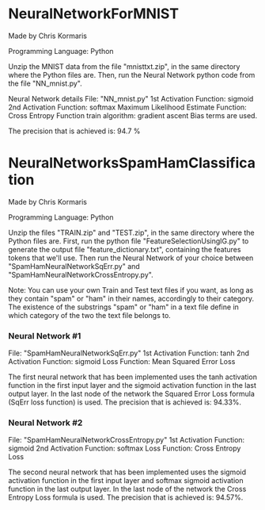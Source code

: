 # NeuralNetworkForMNIST

Made by Chris Kormaris

Programming Language: Python

Unzip the MNIST data from the file "mnisttxt.zip", in the same directory where the Python files are.
Then, run the Neural Network python code from the file "NN_mnist.py".

Neural Network details
File:
"NN_mnist.py"
1st Activation Function: sigmoid
2nd Activation Function: softmax
Maximum Likelihood Estimate Function: Cross Entropy Function
train algorithm: gradient ascent
Bias terms are used.

The precision that is achieved is: 94.7 %


# NeuralNetworksSpamHamClassification

Made by Chris Kormaris

Programming Language: Python

Unzip the files "TRAIN.zip" and "TEST.zip", in the same directory where the Python files are.
First, run the python file "FeatureSelectionUsingIG.py" to generate the output file
"feature_dictionary.txt", containing the features tokens that we'll use.
Then run the Neural Network of your choice between "SpamHamNeuralNetworkSqErr.py" and "SpamHamNeuralNetworkCrossEntropy.py".

Note: You can use your own Train and Test text files if you want, as long as they contain "spam" or "ham" in their names, accordingly to their category. The existence of the substrings "spam" or "ham" in a text file define in which category of the two the text file belongs to.

### Neural Network #1
File:
"SpamHamNeuralNetworkSqErr.py"
1st Activation Function: tanh
2nd Activation Function: sigmoid
Loss Function: Mean Squared Error Loss

The first neural network that has been implemented uses
the tanh activation function in the first input layer
and the sigmoid activation function in the last output layer.
In the last node of the network the Squared Error Loss formula (SqErr loss function) is used.
The precision that is achieved is: 94.33%.

### Neural Network #2
File:
"SpamHamNeuralNetworkCrossEntropy.py"
1st Activation Function: sigmoid
2nd Activation Function: softmax
Loss Function: Cross Entropy Loss

The second neural network that has been implemented uses
the sigmoid activation function in the first input layer
and softmax sigmoid activation function in the last output layer.
In the last node of the network the Cross Entropy Loss formula is used.
The precision that is achieved is: 94.57%.

